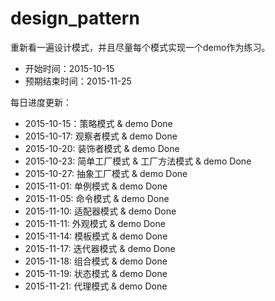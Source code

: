 # design_pattern

重新看一遍设计模式，并且尽量每个模式实现一个demo作为练习。

* 开始时间：2015-10-15
* 预期结束时间：2015-11-25

每日进度更新：

* 2015-10-15：策略模式 & demo Done
* 2015-10-17: 观察者模式 & demo Done
* 2015-10-20: 装饰者模式 & demo Done
* 2015-10-23: 简单工厂模式 & 工厂方法模式 & demo Done
* 2015-10-27: 抽象工厂模式 & demo Done
* 2015-11-01: 单例模式 & demo Done
* 2015-11-05: 命令模式 & demo Done
* 2015-11-10: 适配器模式 & demo Done
* 2015-11-11: 外观模式 & demo Done
* 2015-11-14: 模板模式 & demo Done
* 2015-11-17: 迭代器模式 & demo Done
* 2015-11-18: 组合模式 & demo Done
* 2015-11-19: 状态模式 & demo Done
* 2015-11-21: 代理模式 & demo Done
